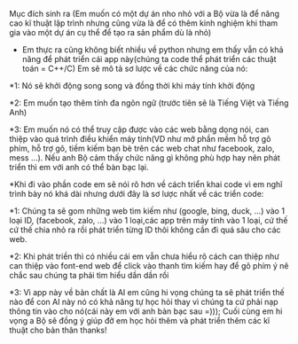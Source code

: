 Mục đích sinh ra (Em muốn có một dự án nho nhỏ với a Bộ vừa là để năng cao kĩ thuật lập trình nhưng cũng vừa là để có thêm kinh nghiệm khi tham gia vào một dự án cụ thể để tạo ra sản phẩm dù là nhỏ)
* Em thực ra cũng không biết nhiều về python nhưng em thấy vẫn có khả năng để phát triển cái app này(chúng ta code thể phát triển các thuật toán = C++/C)
Em sẽ mô tả sơ lược về các chức năng của nó:

*1: Nó sẽ khởi động song song và đồng thời khi máy tính khởi động

*2: Em muốn tạo thêm tính đa ngôn ngữ (trước tiên sẽ là Tiếng Việt và Tiếng Anh)

*3: Em muốn nó có thể truy cập được vào các web bằng dọng nói, can thiệp vào quá trình điều khiển máy tính(VD như mở phần mềm hỗ trợ gõ phím, hỗ trợ gõ, tiềm kiếm bạn bè trên các web chat như facebook, zalo, mess ...). Nếu anh Bộ cảm thấy chức năng gì không phù hợp hay nên phát triển thì em với anh có thể bàn bạc lại.

*Khi đi vào phần code em sẽ nói rõ hơn về cách triển khai code vì em nghĩ trình bày nó khá dài nhưng dưới đây là sơ lược nhất về các triển code:

*1: Chúng ta sẽ gom những web tìm kiếm như (google, bing, duck, ...) vào 1 loại ID, (facebook, zalo, ...) vào 1 loại,các app trên máy tính vào 1 loại, cứ thế cứ thế chia nhỏ ra rồi phát triển từng ID thôi không cần đi quá sâu cho các web.

*2: Khi phát triền thì có nhiều cái em vẫn chưa hiểu rõ cách can thiệp như can thiệp vào font-end web để click vào thanh tìm kiếm hay để gõ phím ý nê chắc sau chúng ta phải tìm hiểu dần dần rồi

*3: Vì app này về bản chất là AI em cũng hi vọng chúng ta sẽ phát triển thế nào để con AI này nó có khả năng tự học hỏi thay vì chúng ta cứ phải nạp thông tin vào cho nó(cái này em với anh bàn bạc sau =)));
Cuối cùng em hi vọng a Bộ sẽ đồng ý giúp đỡ em học hỏi thêm và phát triển thêm các kĩ thuật cho bản thân thanks!
